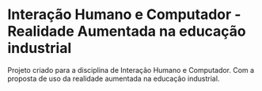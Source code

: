 # Interação Humano e Computador - Realidade Aumentada na educação industrial
Projeto criado para a disciplina de Interação Humano e Computador. Com a proposta de uso da realidade aumentada na educação industrial.


